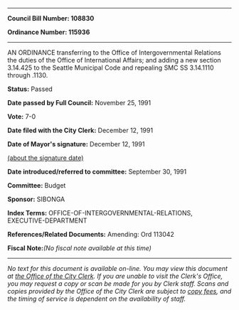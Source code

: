 

********

**Council Bill Number: 108830**
   
**Ordinance Number: 115936**
********

 AN ORDINANCE transferring to the Office of Intergovernmental Relations the duties of the Office of International Affairs; and adding a new section 3.14.425 to the Seattle Municipal Code and repealing SMC SS 3.14.1110 through .1130.

**Status:** Passed
   
**Date passed by Full Council:** November 25, 1991
   
**Vote:** 7-0
   
**Date filed with the City Clerk:** December 12, 1991
   
**Date of Mayor's signature:** December 12, 1991
   
[(about the signature date)](/~public/approvaldate.htm)
   
   
   
**Date introduced/referred to committee:** September 30, 1991
   
**Committee:** Budget
   
**Sponsor:** SIBONGA
   
   
**Index Terms:** OFFICE-OF-INTERGOVERNMENTAL-RELATIONS, EXECUTIVE-DEPARTMENT

**References/Related Documents:** Amending: Ord 113042

**Fiscal Note:**_(No fiscal note available at this time)_
********

_No text for this document is available on-line. You may view this document at [the Office of the City Clerk](http://www.seattle.gov/leg/clerk/contactUs.htm). If you are unable to visit the Clerk's Office, you may request a copy or scan be made for you by Clerk staff. Scans and copies provided by the Office of the City Clerk are subject to [copy fees](http://clerk.seattle.gov/~public/clerkfees.htm), and the timing of service is dependent on the availability of staff._

